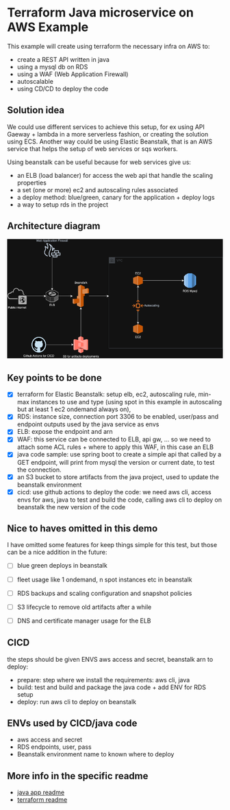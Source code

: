 # Terraform Java microservice on AWS Example
This example will create using terraform the necessary infra on AWS to:

- create a REST API written in java
- using a mysql db on RDS
- using a WAF (Web Application Firewall)
- autoscalable
- using CD/CD to deploy the code

## Solution idea
We could use different services to achieve this setup, for ex using API Gaeway + lambda in a more serverless fashion, or creating the solution using ECS.
Another way could be using Elastic Beanstalk, that is an AWS service that helps the setup of web services or sqs workers.

Using beanstalk can be useful because for web services give us:
- an ELB (load balancer) for access the web api that handle the scaling properties
- a set (one or more) ec2 and autoscaling rules associated
- a deploy method: blue/green, canary for the application + deploy logs
- a way to setup rds in the project

## Architecture diagram

![architecture](./beanstalk.drawio.png)


## Key points to be done
- [X] terraform for Elastic Beanstalk: setup elb, ec2, autoscaling rule, min-max instances to use and type (using spot in this example in autoscaling but at least 1 ec2 ondemand always on), 
- [X] RDS: instance size, connection port 3306 to be enabled, user/pass and endpoint outputs used by the java service as envs
- [X] ELB: expose the endpoint and arn
- [X] WAF: this service can be connected to ELB, api gw, ... so we need to attach some ACL rules + where to apply this WAF, in this case an ELB
- [X] java code sample: use spring boot to create a simple api that called by a GET endpoint, will print from mysql the version or current date, to test the connection.
- [X] an S3 bucket to store artifacts from the java project, used to update the beanstalk environment
- [X] cicd: use github actions to deploy the code: we need aws cli, access envs for aws, java to test and build the code, calling aws cli to deploy on beanstalk the new version of the code

## Nice to haves omitted in this demo
I have omitted some features for keep things simple for this test, but those can be a nice addition in the future:
- [ ] blue green deploys in beanstalk
- [ ] fleet usage like 1 ondemand, n spot instances etc in beanstalk
- [ ] RDS backups and scaling configuration and snapshot policies
- [ ] S3 lifecycle to remove old artifacts after a while
- [ ] DNS and certificate manager usage for the ELB



## CICD
the steps should be given ENVS aws access and secret, beanstalk arn to deploy:
- prepare: step where we install the requirements: aws cli, java
- build: test and build and package the java code + add ENV for RDS setup
- deploy: run aws cli to deploy on beanstalk

## ENVs used by CICD/java code
- aws access and secret
- RDS endpoints, user, pass
- Beanstalk environment name to known where to deploy

## More info in the specific readme
- [java app readme](./code/README.md)
- [terraform readme](./terraform/README.md)